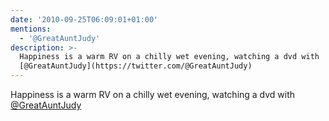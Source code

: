 ```yaml
---
date: '2010-09-25T06:09:01+01:00'
mentions:
  - '@GreatAuntJudy'
description: >-
  Happiness is a warm RV on a chilly wet evening, watching a dvd with
  [@GreatAuntJudy](https://twitter.com/@GreatAuntJudy)
---
```

Happiness is a warm RV on a chilly wet evening, watching a dvd with [@GreatAuntJudy](https://twitter.com/@GreatAuntJudy)
